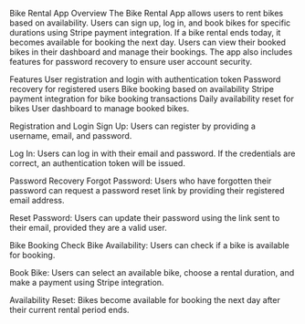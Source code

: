 Bike Rental App
Overview
The Bike Rental App allows users to rent bikes based on availability. Users can sign up, log in, and book bikes for specific durations using Stripe payment integration. If a bike rental ends today, it becomes available for booking the next day. Users can view their booked bikes in their dashboard and manage their bookings. The app also includes features for password recovery to ensure user account security.

Features
User registration and login with authentication token
Password recovery for registered users
Bike booking based on availability
Stripe payment integration for bike booking transactions
Daily availability reset for bikes
User dashboard to manage booked bikes.

Registration and Login
Sign Up:
Users can register by providing a username, email, and password.

Log In:
Users can log in with their email and password. If the credentials are correct, an authentication token will be issued.

Password Recovery
Forgot Password:
Users who have forgotten their password can request a password reset link by providing their registered email address.

Reset Password:
Users can update their password using the link sent to their email, provided they are a valid user.

Bike Booking
Check Bike Availability:
Users can check if a bike is available for booking.

Book Bike:
Users can select an available bike, choose a rental duration, and make a payment using Stripe integration.

Availability Reset:
Bikes become available for booking the next day after their current rental period ends.